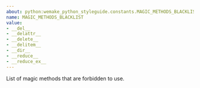 ```yaml
---
about: python:wemake_python_styleguide.constants.MAGIC_METHODS_BLACKLIST
name: MAGIC_METHODS_BLACKLIST
value:
- __del__
- __delattr__
- __delete__
- __delitem__
- __dir__
- __reduce__
- __reduce_ex__
---
```


List of magic methods that are forbidden to use.